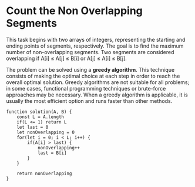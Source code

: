 # Count the Non Overlapping Segments

This task begins with two arrays of integers, representing the starting and ending points of segments, respectively.
The goal is to find the maximum number of non-overlapping segments.
Two segments are considered overlapping if A[i] ≤ A[j] ≤ B[i] or A[j] ≤ A[i] ≤ B[j].

The problem can be solved using a **greedy algorithm**. This technique consists of making the optimal choice at each step in order to reach the overall optimal solution.
Greedy algorithms are not suitable for all problems; in some cases, functional programming techniques or brute-force approaches may be necessary.
When a greedy algorithm is applicable, it is usually the most efficient option and runs faster than other methods.

```
function solution(A, B) {
    const L = A.length
    if(L <= 1) return L
    let last = 0
    let nonOverlapping = 0
    for(let i = 0; i < L; i++) {
        if(A[i] > last) {
            nonOverlapping++
            last = B[i]
        }
    }

    return nonOverlapping
}
```
